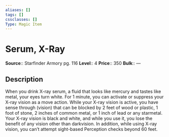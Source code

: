 ```yaml
---
aliases: []
tags: []
cssclasses: []
Type: Magic Item
---
```


# Serum, X-Ray

**Source**:: Starfinder Armory pg. 116
**Level**:: 4
**Price**:: 350
**Bulk**:: —

## Description

When you drink X-ray serum, a fluid that looks like mercury and tastes like metal, your eyes turn white. For 1 minute, you can activate or suppress your X-ray vision as a move action. While your X-ray vision is active, you have sense through (vision) that can be blocked by 2 feet of wood or plastic, 1 foot of stone, 2 inches of common metal, or 1 inch of lead or any starmetal. Your X-ray vision is black and white, and while you use it, you lose the benefit of any vision other than darkvision. In addition, while using X-ray vision, you can’t attempt sight-based Perception checks beyond 60 feet.
